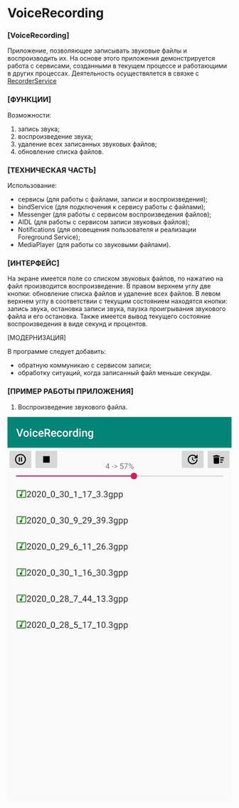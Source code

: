 # VoiceRecording

### [VoiceRecording]

Приложение, позволяющее записывать звуковые файлы и воспроизводить их.
На основе этого приложения демонстрируется работа с сервисами, созданными в текущем процессе и работающими в других процессах.
Деятельность осуществялется в связке с [RecorderService](https://github.com/SergeyKozhukhov/RecorderService)

### [ФУНКЦИИ]

Возможности:

1. запись звука;
2. воспроизведение звука;
3. удаление всех записанных звуковых файлов;
4. обновление списка файлов.

### [ТЕХНИЧЕСКАЯ ЧАСТЬ]

Использование:

- сервисы (для работы с файлами, записи и воспроизведения);
- bindService (для подключения к сервису работы с файлами);
- Messenger (для работы с сервисом воспроизведения файлов);
- AIDL (для работы с сервисом записи звуковых файлов);
- Notifications (для оповещения пользователя и реализации Foreground Service);
- MediaPlayer (для работы со звуковыми файлами).

### [ИНТЕРФЕЙС]

На экране имеется поле со списком звуковых файлов, по нажатию на файл производится воспроизведение.
В правом верхнем углу две кнопки: обновление списка файлов и удаление всех файлов.
В левом верхнем углу в соответствии с текущим состоянием находятся кнопки: запись звука, остановка записи звука, паузка проигрывания звукового файла и его остановка.
Также имеется вывод текущего состояние воспроизведения в виде секунд и процентов.

[МОДЕРНИЗАЦИЯ]

В программе следует добавить:
- обратную коммуникаю с сервисом записи;
- обработку ситуаций, когда записанный файл меньше секунды.

### [ПРИМЕР РАБОТЫ ПРИЛОЖЕНИЯ]

1. Воспроизведение звукового файла.

![Image alt](/scr/01_01.jpg)
